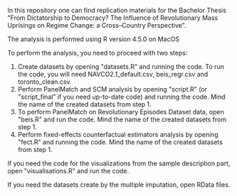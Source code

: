 In this repository one can find replication materials for the Bachelor Thesis "From Dictatorship to Democracy? The Influence of Revolutionary Mass Uprisings on Regime Change: a Cross–Country Perspective".

The analysis is performed using R version 4.5.0 on MacOS

To perform the analysis, you need to proceed with two steps:
1. Create datasets by opening "datasets.R" and running the code. To run the code, you will need NAVCO2.1_default.csv, beis_regr.csv and toronto_clean.csv.
2. Perform PanelMatch and SCM analysis by opening "script.R" (or "script_final" if you need up-to-date code) and running the code. Mind the name of the created datasets from step 1.
3. To perform PanelMatch on Revolutionary Episodes Dataset data, open "beis.R" and run the code. Mind the name of the created datasets from step 1.
4. Perform fixed-effects counterfactual estimators analysis by opening "fect.R" and running the code. Mind the name of the created datasets from step 1.

If you need the code for the visualizations from the sample description part, open "visualisations.R" and run the code.

If you need the datasets create by the multiple imputation, open RData files.
